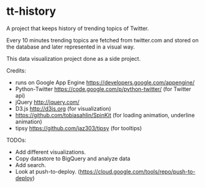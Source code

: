 tt-history
==========

A project that keeps history of trending topics of Twitter.


Every 10 minutes trending topics are fetched from twitter.com and stored on the database and later represented in a visual way.


This data visualization project done as a side project.

 
Credits:
- runs on Google App Engine <https://developers.google.com/appengine/>
- Python-Twitter <https://code.google.com/p/python-twitter/> (for Twitter api)
- jQuery <http://jquery.com/>
- D3.js <http://d3js.org> (for visualization)
- <https://github.com/tobiasahlin/SpinKit> (for loading animation, underline animation)
- tipsy <https://github.com/jaz303/tipsy> (for tooltips)


TODOs:
- Add different visualizations.
- Copy datastore to BigQuery and analyze data
- Add search.
- Look at push-to-deploy. (https://cloud.google.com/tools/repo/push-to-deploy)